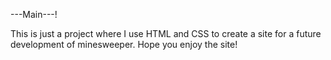 ---Main---!

This is just a project where I use HTML and CSS to create a site for a future development of minesweeper.
Hope you enjoy the site!
